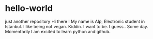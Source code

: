 # hello-world
just another repository
Hi there ! 
My name is Alp, Electronic student in Istanbul.
I like being not vegan. Kiddin. I want to be. I guess.. Some day.
Momentarily I am excited to learn python and github.
